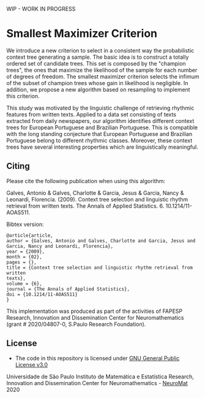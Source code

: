 WIP - WORK IN PROGRESS

# Smallest Maximizer Criterion

We introduce a new criterion to select in a consistent way the probabilistic context tree generating a sample. The basic idea is to construct a totally ordered set of candidate trees. This set is composed by the "champion trees", the ones that maximize the likelihood of the sample for each number of degrees of freedom. The smallest maximizer criterion selects the infimum of the subset of champion trees whose gain in likelihood is negligible. In addition, we propose a new algorithm based on resampling to implement this criterion.

This study was motivated by the linguistic challenge of retrieving rhythmic features from written texts. Applied to a data set consisting of texts extracted from daily newspapers, our algorithm identifies different context trees for European Portuguese and Brazilian Portuguese. This is compatible with the long standing conjecture that European Portuguese and Brazilian Portuguese belong to different rhythmic classes. Moreover, these context trees have several interesting properties which are linguistically meaningful.


## Citing

Please cite the following publication when using this algorithm:

Galves, Antonio & Galves, Charlotte & Garcia, Jesus & Garcia, Nancy & Leonardi, Florencia. (2009). Context tree selection and linguistic rhythm retrieval from written texts. The Annals of Applied Statistics. 6. 10.1214/11-AOAS511.


Bibtex version:

```
@article{article,
author = {Galves, Antonio and Galves, Charlotte and Garcia, Jesus and Garcia, Nancy and Leonardi, Florencia},
year = {2009},
month = {02},
pages = {},
title = {Context tree selection and linguistic rhythm retrieval from written
texts},
volume = {6},
journal = {The Annals of Applied Statistics},
doi = {10.1214/11-AOAS511}
}
```

This implementation was produced as part of the activities of FAPESP Research, Innovation and Dissemination Center for Neuromathematics (grant # 2020/04807-0, S.Paulo Research Foundation).

## License

* The code in this repository is licensed under [GNU General Public License v3.0](LICENSE)


Universidade de São Paulo
Instituto de Matemática e Estatística
Research, Innovation and Dissemination Center for Neuromathematics - [NeuroMat](https://neuromat.numec.prp.usp.br/)
2020

